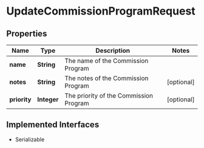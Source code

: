 

# UpdateCommissionProgramRequest


## Properties

| Name | Type | Description | Notes |
|------------ | ------------- | ------------- | -------------|
|**name** | **String** | The name of the Commission Program |  |
|**notes** | **String** | The notes of the Commission Program |  [optional] |
|**priority** | **Integer** | The priority of the Commission Program |  [optional] |


## Implemented Interfaces

* Serializable

